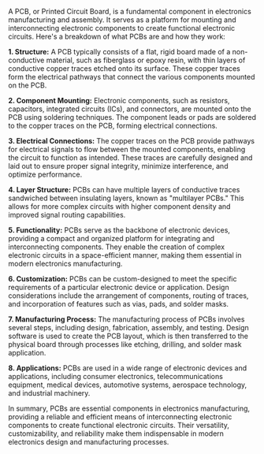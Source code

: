 A PCB, or Printed Circuit Board, is a fundamental component in electronics manufacturing and assembly. It serves as a platform for mounting and interconnecting electronic components to create functional electronic circuits. Here's a breakdown of what PCBs are and how they work:

**1. Structure:**
A PCB typically consists of a flat, rigid board made of a non-conductive material, such as fiberglass or epoxy resin, with thin layers of conductive copper traces etched onto its surface. These copper traces form the electrical pathways that connect the various components mounted on the PCB.

**2. Component Mounting:**
Electronic components, such as resistors, capacitors, integrated circuits (ICs), and connectors, are mounted onto the PCB using soldering techniques. The component leads or pads are soldered to the copper traces on the PCB, forming electrical connections.

**3. Electrical Connections:**
The copper traces on the PCB provide pathways for electrical signals to flow between the mounted components, enabling the circuit to function as intended. These traces are carefully designed and laid out to ensure proper signal integrity, minimize interference, and optimize performance.

**4. Layer Structure:**
PCBs can have multiple layers of conductive traces sandwiched between insulating layers, known as "multilayer PCBs." This allows for more complex circuits with higher component density and improved signal routing capabilities.

**5. Functionality:**
PCBs serve as the backbone of electronic devices, providing a compact and organized platform for integrating and interconnecting components. They enable the creation of complex electronic circuits in a space-efficient manner, making them essential in modern electronics manufacturing.

**6. Customization:**
PCBs can be custom-designed to meet the specific requirements of a particular electronic device or application. Design considerations include the arrangement of components, routing of traces, and incorporation of features such as vias, pads, and solder masks.

**7. Manufacturing Process:**
The manufacturing process of PCBs involves several steps, including design, fabrication, assembly, and testing. Design software is used to create the PCB layout, which is then transferred to the physical board through processes like etching, drilling, and solder mask application.

**8. Applications:**
PCBs are used in a wide range of electronic devices and applications, including consumer electronics, telecommunications equipment, medical devices, automotive systems, aerospace technology, and industrial machinery.

In summary, PCBs are essential components in electronics manufacturing, providing a reliable and efficient means of interconnecting electronic components to create functional electronic circuits. Their versatility, customizability, and reliability make them indispensable in modern electronics design and manufacturing processes.